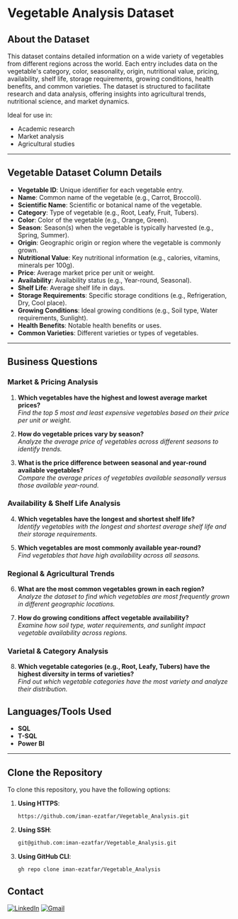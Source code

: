 # Vegetable Analysis Dataset

## About the Dataset
This dataset contains detailed information on a wide variety of vegetables from different regions across the world. Each entry includes data on the vegetable's category, color, seasonality, origin, nutritional value, pricing, availability, shelf life, storage requirements, growing conditions, health benefits, and common varieties. The dataset is structured to facilitate research and data analysis, offering insights into agricultural trends, nutritional science, and market dynamics.  

Ideal for use in:
- Academic research  
- Market analysis  
- Agricultural studies  

---

## **Vegetable Dataset Column Details**  

- **Vegetable ID**: Unique identifier for each vegetable entry.  
- **Name**: Common name of the vegetable (e.g., Carrot, Broccoli).  
- **Scientific Name**: Scientific or botanical name of the vegetable.  
- **Category**: Type of vegetable (e.g., Root, Leafy, Fruit, Tubers).  
- **Color**: Color of the vegetable (e.g., Orange, Green).  
- **Season**: Season(s) when the vegetable is typically harvested (e.g., Spring, Summer).  
- **Origin**: Geographic origin or region where the vegetable is commonly grown.  
- **Nutritional Value**: Key nutritional information (e.g., calories, vitamins, minerals per 100g).  
- **Price**: Average market price per unit or weight.  
- **Availability**: Availability status (e.g., Year-round, Seasonal).  
- **Shelf Life**: Average shelf life in days.  
- **Storage Requirements**: Specific storage conditions (e.g., Refrigeration, Dry, Cool place).  
- **Growing Conditions**: Ideal growing conditions (e.g., Soil type, Water requirements, Sunlight).  
- **Health Benefits**: Notable health benefits or uses.  
- **Common Varieties**: Different varieties or types of vegetables.  

---

## **Business Questions**  

### **Market & Pricing Analysis**  
1. **Which vegetables have the highest and lowest average market prices?**  
   _Find the top 5 most and least expensive vegetables based on their price per unit or weight._  

2. **How do vegetable prices vary by season?**  
   _Analyze the average price of vegetables across different seasons to identify trends._  

3. **What is the price difference between seasonal and year-round available vegetables?**  
   _Compare the average prices of vegetables available seasonally versus those available year-round._  

### **Availability & Shelf Life Analysis**  
4. **Which vegetables have the longest and shortest shelf life?**  
   _Identify vegetables with the longest and shortest average shelf life and their storage requirements._  

5. **Which vegetables are most commonly available year-round?**  
   _Find vegetables that have high availability across all seasons._   

### **Regional & Agricultural Trends**  
6. **What are the most common vegetables grown in each region?**  
   _Analyze the dataset to find which vegetables are most frequently grown in different geographic locations._  

7. **How do growing conditions affect vegetable availability?**  
   _Examine how soil type, water requirements, and sunlight impact vegetable availability across regions._  

### **Varietal & Category Analysis**  
8. **Which vegetable categories (e.g., Root, Leafy, Tubers) have the highest diversity in terms of varieties?**  
   _Find out which vegetable categories have the most variety and analyze their distribution._  



## **Languages/Tools Used**  
- **SQL**  
- **T-SQL**  
- **Power BI**  

---

## **Clone the Repository**  

To clone this repository, you have the following options:  

1. **Using HTTPS**:
    ```bash
    https://github.com/iman-ezatfar/Vegetable_Analysis.git
   ```

2. **Using SSH**:
    ```bash
    git@github.com:iman-ezatfar/Vegetable_Analysis.git
   ```

3. **Using GitHub CLI**:
    ```bash
    gh repo clone iman-ezatfar/Vegetable_Analysis
   ```

## Contact

<a href="https://www.linkedin.com/in/imanezatfar"><img src="https://img.icons8.com/color/48/000000/linkedin.png" alt="LinkedIn"/></a>
<a href="mailto:iman.ezatfar89@gmail.com"><img src="https://img.icons8.com/color/48/000000/gmail.png" alt="Gmail"/></a>
